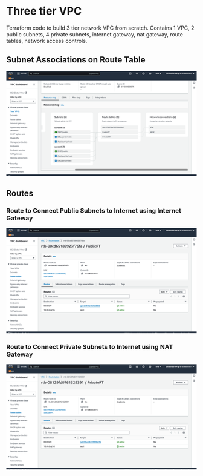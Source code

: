 # Three tier VPC

Terraform code to build 3 tier network VPC from scratch.
Contains 1 VPC, 2 public subnets, 4 private subnets, internet gateway, nat gateway, route tables, network access controls.

## Subnet Associations on Route Table

![plot](./images/subnet-route-table-associations.png)

## Routes

### Route to Connect Public Subnets to Internet using Internet Gateway

![plot](./images/publicrt_route_igw.png)

### Route to Connect Private Subnets to Internet using NAT Gateway

![plot](./images/privatert_route_nat_gateway.png)
